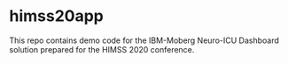 # himss20app

This repo contains demo code for the IBM-Moberg Neuro-ICU Dashboard solution prepared for the HIMSS 2020 conference.
